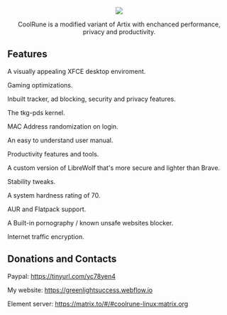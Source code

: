 <p align="center">
	<img src="https://i.postimg.cc/VLTRqVvW/logo.png" />
                                                                                                                                      
<p align="center">
	 CoolRune is a modified variant of Artix with enchanced performance, privacy and productivity.

## Features	 
A visually appealing XFCE desktop enviroment.

Gaming optimizations.

Inbuilt tracker, ad blocking, security and privacy features.

The tkg-pds kernel.

MAC Address randomization on login.

An easy to understand user manual.
    
Productivity features and tools.

A custom version of LibreWolf that's more secure and lighter than Brave.
 
Stability tweaks.
  
A system hardness rating of 70.

AUR and Flatpack support.
	
A Built-in pornography / known unsafe websites blocker.

Internet traffic encryption.
  
## Donations and Contacts
Paypal: https://tinyurl.com/yc78yen4

My website: https://greenlightsuccess.webflow.io

Element server: https://matrix.to/#/#coolrune-linux:matrix.org

